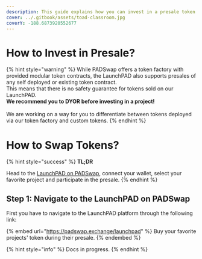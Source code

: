 ```yaml
---
description: This guide explains how you can invest in a presale token on PADSwap.
cover: ../.gitbook/assets/toad-classroom.jpg
coverY: -188.6873920552677
---
```


# How to Invest in Presale?

{% hint style="warning" %}
While PADSwap offers a token factory with provided modular token contracts, the LaunchPAD also supports presales of any self deployed or existing token contract.\
This means that there is no safety guarantee for tokens sold on our LaunchPAD.\
**We recommend you to DYOR before investing in a project!**\
\
We are working on a way for you to differentiate between tokens deployed via our token factory and custom tokens.
{% endhint %}

# How to Swap Tokens?

{% hint style="success" %}
**TL;DR**

Head to the [LaunchPAD on PADSwap](https://padswap.exchange/launchpad), connect your wallet, select your favorite project and participate in the presale.
{% endhint %}

## Step 1: Navigate to the LaunchPAD on PADSwap

First you have to navigate to the LaunchPAD platform through the following link:

{% embed url="https://padswap.exchange/launchpad" %}
Buy your favorite projects' token during their presale.
{% endembed %}

{% hint style="info" %}
Docs in progress.
{% endhint %}